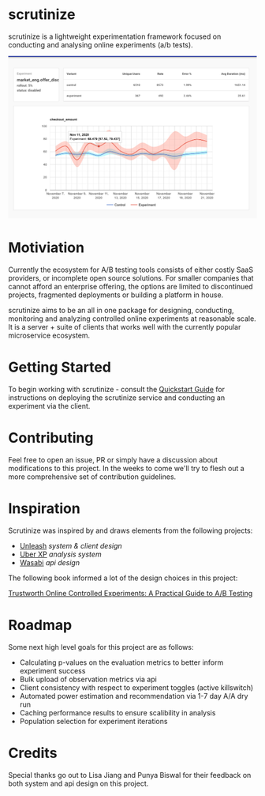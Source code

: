 # scrutinize

scrutinize is a lightweight experimentation framework focused on conducting and analysing online experiments (a/b tests).

![Analysing Experiment Performance](docs/readme/reporting.png)

# Motiviation

Currently the ecosystem for A/B testing tools consists of either costly SaaS providers, or incomplete open source solutions. For smaller companies that cannot afford an enterprise offering, the options are limited to discontinued projects, fragmented deployments or building a platform in house.

scrutinize aims to be an all in one package for designing, conducting, monitoring and analyzing controlled online experiments at reasonable scale. It is a server + suite of clients that works well with the currently popular microservice ecosystem.

# Getting Started

To begin working with scrutinize - consult the [Quickstart Guide](docs/quickstart/QUICKSTART.md) for instructions on deploying the scrutinize service and conducting an experiment via the client.

# Contributing

Feel free to open an issue, PR or simply have a discussion about modifications to this project. In the weeks to come we'll try to flesh out a more comprehensive set of contribution guidelines.

# Inspiration

Scrutinize was inspired by and draws elements from the following projects:

 - [Unleash](https://github.com/Unleash/unleash) _system & client design_
 - [Uber XP](https://eng.uber.com/xp/) _analysis system_
 - [Wasabi](https://github.com/intuit/wasabi) _api design_

The following book informed a lot of the design choices in this project:

[Trustworth Online Controlled Experiments: A Practical Guide to A/B Testing](https://books.google.com/books/about/Trustworthy_Online_Controlled_Experiment.html?id=bJY1yAEACAAJ)

# Roadmap

Some next high level goals for this project are as follows:

 - Calculating p-values on the evaluation metrics to better inform experiment success
 - Bulk upload of observation metrics via api
 - Client consistency with respect to experiment toggles (active killswitch)
 - Automated power estimation and recommendation via 1-7 day A/A dry run
 - Caching performance results to ensure scalibility in analysis
 - Population selection for experiment iterations

# Credits

Special thanks go out to Lisa Jiang and Punya Biswal for their feedback on both system and api design on this project.
